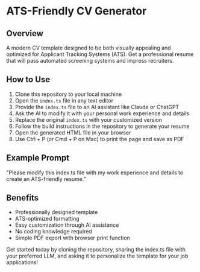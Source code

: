 # ATS-Friendly CV Generator

## Overview
A modern CV template designed to be both visually appealing and optimized for Applicant Tracking Systems (ATS). Get a professional resume that will pass automated screening systems and impress recruiters.

## How to Use
1. Clone this repository to your local machine
2. Open the `index.ts` file in any text editor
3. Provide the `index.ts` file to an AI assistant like Claude or ChatGPT
4. Ask the AI to modify it with your personal work experience and details
5. Replace the original `index.ts` with your customized version
6. Follow the build instructions in the repository to generate your resume
7. Open the generated HTML file in your browser
8. Use Ctrl + P (or Cmd + P on Mac) to print the page and save as PDF

## Example Prompt
"Please modify this index.ts file with my work experience and details to create an ATS-friendly resume."

## Benefits
- Professionally designed template
- ATS-optimized formatting
- Easy customization through AI assistance
- No coding knowledge required
- Simple PDF export with browser print function

Get started today by cloning the repository, sharing the index.ts file with your preferred LLM, and asking it to personalize the template for your job applications!
